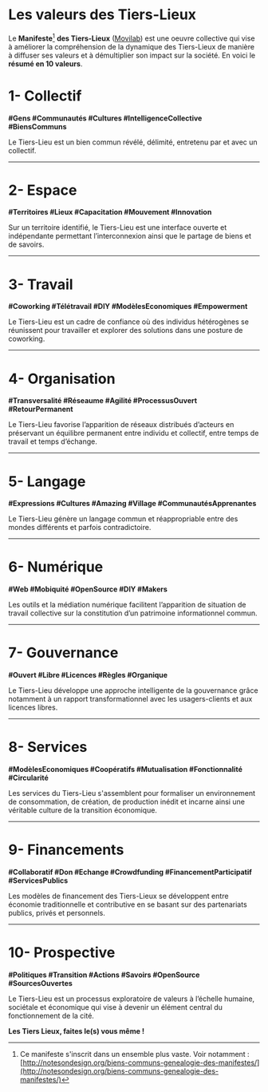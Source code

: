 # Les valeurs des Tiers-Lieux

Le **Manifeste**[^1] **des Tiers-Lieux** \([Movilab](http://movilab.org/index.php?title=Le_manifeste_des_Tiers_Lieux)\) est une oeuvre collective qui vise à améliorer la compréhension de la dynamique des Tiers-Lieux de manière à diffuser ses valeurs et à démultiplier son impact sur la société. En voici le **résumé en 10 valeurs**.

# 1- Collectif

**\#Gens \#Communautés \#Cultures \#IntelligenceCollective \#BiensCommuns**

Le Tiers-Lieu est un bien commun révélé, délimité, entretenu par et avec un collectif.

---

# 2- Espace

**\#Territoires \#Lieux \#Capacitation \#Mouvement \#Innovation**

Sur un territoire identifié, le Tiers-Lieu est une interface ouverte et indépendante permettant l’interconnexion ainsi que le partage de biens et de savoirs.

---

# 3- Travail

**\#Coworking \#Télétravail \#DIY \#ModèlesEconomiques \#Empowerment**

Le Tiers-Lieu est un cadre de confiance où des individus hétérogènes se réunissent pour travailler et explorer des solutions dans une posture de coworking.

---

# 4- Organisation

**\#Transversalité \#Réseaume \#Agilité \#ProcessusOuvert \#RetourPermanent**

Le Tiers-Lieu favorise l’apparition de réseaux distribués d’acteurs en préservant un équilibre permanent entre individu et collectif, entre temps de travail et temps d’échange.

---

# 5- Langage

**\#Expressions \#Cultures \#Amazing \#Village \#CommunautésApprenantes**

Le Tiers-Lieu génère un langage commun et réappropriable entre des mondes différents et parfois contradictoire.

---

# 6- Numérique

**\#Web \#Mobiquité \#OpenSource \#DIY \#Makers**

Les outils et la médiation numérique facilitent l’apparition de situation de travail collective sur la constitution d’un patrimoine informationnel commun.

---

# 7- Gouvernance

**\#Ouvert \#Libre \#Licences \#Règles \#Organique**

Le Tiers-Lieu développe une approche intelligente de la gouvernance grâce notamment à un rapport transformationnel avec les usagers-clients et aux licences libres.

---

# 8- Services

**\#ModèlesEconomiques \#Coopératifs \#Mutualisation \#Fonctionnalité \#Circularité**

Les services du Tiers-Lieu s'assemblent pour formaliser un environnement de consommation, de création, de production inédit et incarne ainsi une véritable culture de la transition économique.

---

# 9- Financements

**\#Collaboratif \#Don \#Echange \#Crowdfunding \#FinancementParticipatif \#ServicesPublics**

Les modèles de financement des Tiers-Lieux se développent entre économie traditionnelle et contributive en se basant sur des partenariats publics, privés et personnels.

---

# 10- Prospective

**\#Politiques \#Transition \#Actions \#Savoirs \#OpenSource \#SourcesOuvertes**

Le Tiers-Lieu est un processus exploratoire de valeurs à l’échelle humaine, sociétale et économique qui vise à devenir un élément central du fonctionnement de la cité.

**Les Tiers Lieux, faites le\(s\) vous même !**

[^1]: Ce manifeste s'inscrit dans un ensemble plus vaste. Voir notamment : [http://notesondesign.org/biens-communs-genealogie-des-manifestes/](http://notesondesign.org/biens-communs-genealogie-des-manifestes/)

